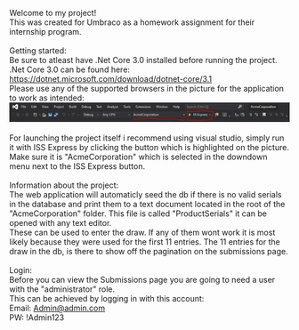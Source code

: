 Welcome to my project! <br>
This was created for Umbraco as a homework assignment for their internship program. <br>
<br>
Getting started: <br>
Be sure to atleast have .Net Core 3.0 installed before running the project. <br>
.Net Core 3.0 can be found here: <br>
https://dotnet.microsoft.com/download/dotnet-core/3.1 <br>
Please use any of the supported browsers in the picture for the application to work as intended: <br>
![](https://github.com/kenniholm/AcmeCorp-Umbraco/blob/master/Images/ISSExpress.PNG) <br>
<br>
For launching the project itself i recommend using visual studio, simply run it with ISS Express by clicking the button which is highlighted on the picture. <br>
Make sure it is "AcmeCorporation" which is selected in the downdown menu next to the ISS Express button. <br>
<br>
Information about the project: <br>
The web application will automaticly seed the db if there is no valid serials in the database
and print them to a text document located in the root of the "AcmeCorporation" folder. This file is called "ProductSerials" it can be
opened with any text editor. <br>
These can be used to enter the draw. If any of them wont work it is most likely because they were used for the first 11 entries.
The 11 entries for the draw in the db, is there to show off the pagination on the submissions page.<br>
<br>
Login: <br>
Before you can view the Submissions page you are going to need a user with the "administrator" role. <br>
This can be achieved by logging in with this account: <br>
Email: Admin@admin.com <br>
PW: !Admin123

